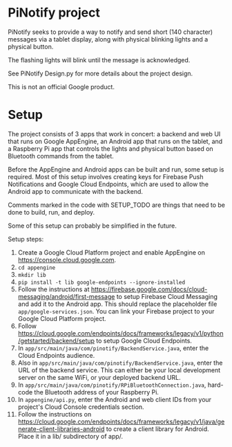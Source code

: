 # PiNotify project

PiNotify seeks to provide a way to notify and send short (140 character) messages via a tablet
display, along with physical blinking lights and a physical button.

The flashing lights will blink until the message is acknowledged.

See PiNotify Design.py for more details about the project design.

This is not an official Google product.

# Setup

The project consists of 3 apps that work in concert: a backend and web UI that runs on Google
AppEngine, an Android app that runs on the tablet, and a Raspberry Pi app that controls the lights
and physical button based on Bluetooth commands from the tablet.

Before the AppEngine and Android apps can be built and run, some setup is required. Most of this
setup involves creating keys for Firebase Push Notifications and Google Cloud Endpoints, which are
used to allow the Android app to communicate with the backend.

Comments marked in the code with SETUP_TODO are things that need to be done to build, run, and
deploy.

Some of this setup can probably be simplified in the future.

Setup steps:
1. Create a Google Cloud Platform project and enable AppEngine on https://console.cloud.google.com.
1. `cd appengine`
1. `mkdir lib`
1. `pip install -t lib google-endpoints --ignore-installed`
1. Follow the instructions at https://firebase.google.com/docs/cloud-messaging/android/first-message
   to setup Firebase Cloud Messaging and add it to the Android app. This should replace the
   placeholder file `app/google-services.json`. You can link your Firebase project to your Google
   Cloud Platform project. 
1. Follow
   https://cloud.google.com/endpoints/docs/frameworks/legacy/v1/python/getstarted/backend/setup to
   setup Google Cloud Endpoints. 
1. In `app/src/main/java/com/pinotify/BackendService.java`, enter the Cloud Endpoints audience.
1. Also in `app/src/main/java/com/pinotify/BackendService.java`, enter the URL of the backend
   service. This can either be your local development server on the same WiFi, or your deployed
   backend URL.
1. In `app/src/main/java/com/pinotify/RPiBluetoothConnection.java`, hard-code the Bluetooth address
   of your Raspberry Pi. 
1. In `appengine/api.py`, enter the Android and web client IDs from your project's Cloud Console
   credentials section.
1. Follow the instructions on
   https://cloud.google.com/endpoints/docs/frameworks/legacy/v1/java/generate-client-libraries-android
   to create a client library for Android. Place it in a lib/ subdirectory of
   app/.
